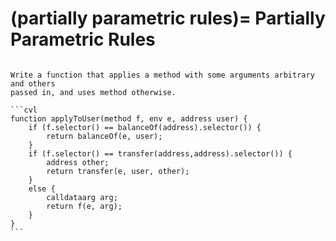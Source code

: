 (partially parametric rules)=
Partially Parametric Rules
==========================

````{todo}

Write a function that applies a method with some arguments arbitrary and others
passed in, and uses method otherwise.

```cvl
function applyToUser(method f, env e, address user) {
    if (f.selector() == balanceOf(address).selector()) {
        return balanceOf(e, user);
    }
    if (f.selector() == transfer(address,address).selector()) {
        address other;
        return transfer(e, user, other);
    }
    else {
        calldataarg arg;
        return f(e, arg);
    }
}
```
````
